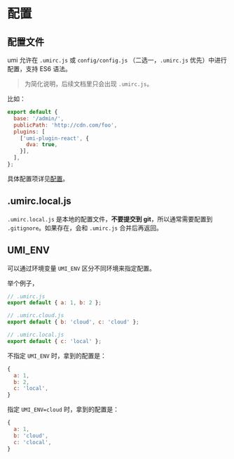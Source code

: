 # 配置

## 配置文件

umi 允许在 `.umirc.js` 或 `config/config.js` （二选一，`.umirc.js` 优先）中进行配置，支持 ES6 语法。

> 为简化说明，后续文档里只会出现 `.umirc.js`。

比如：

```js
export default {
  base: '/admin/',
  publicPath: 'http://cdn.com/foo',
  plugins: [
    ['umi-plugin-react', {
      dva: true,
    }],
  ],
};
```

具体配置项详见[配置](/zh/config/)。

## .umirc.local.js

`.umirc.local.js` 是本地的配置文件，**不要提交到 git**，所以通常需要配置到 `.gitignore`。如果存在，会和 `.umirc.js` 合并后再返回。

## UMI_ENV

可以通过环境变量 `UMI_ENV` 区分不同环境来指定配置。

举个例子，

```js
// .umirc.js
export default { a: 1, b: 2 };

// .umirc.cloud.js
export default { b: 'cloud', c: 'cloud' };

// .umirc.local.js
export default { c: 'local' };
```

不指定 `UMI_ENV` 时，拿到的配置是：

```js
{
  a: 1,
  b: 2,
  c: 'local',
}
```

指定 `UMI_ENV=cloud` 时，拿到的配置是：

```js
{
  a: 1,
  b: 'cloud',
  c: 'clocal',
}
```

